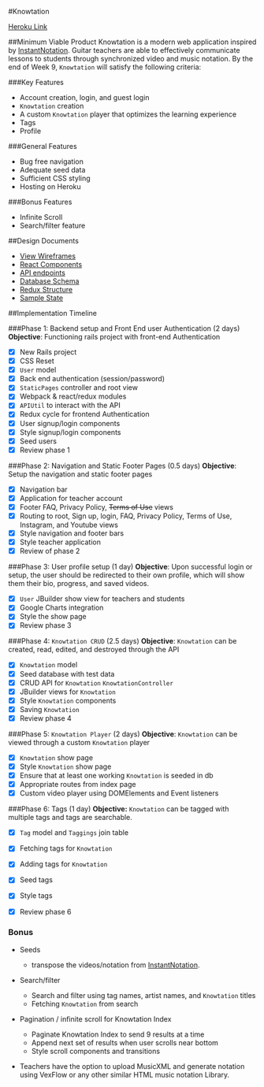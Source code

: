 #Knowtation

[Heroku Link](http://knowtation.herokuapp.com/)

##Minimum Viable Product
Knowtation is a modern web application inspired by [InstantNotation](http://instantnotation.com). Guitar teachers are able to effectively communicate lessons to students through synchronized video and music notation. By the end of Week 9, `Knowtation` will satisfy the following criteria:

###Key Features
  * Account creation, login, and guest login
  * `Knowtation` creation
  * A custom `Knowtation` player that optimizes the learning experience
  * Tags
  * Profile

###General Features
  * Bug free navigation
  * Adequate seed data
  * Sufficient CSS styling
  * Hosting on Heroku

###Bonus Features
  * Infinite Scroll
  * Search/filter feature

##Design Documents
  * [View Wireframes](./wireframes/)
  * [React Components](./component-heirarchy.md)
  * [API endpoints](./api-endpoints.md)
  * [Database Schema](./schema.md)
  * [Redux Structure](./redux-structure.md)
  * [Sample State](./sample-state.md)

##Implementation Timeline

###Phase 1: Backend setup and Front End user Authentication (2 days)
**Objective**: Functioning rails project with front-end Authentication
  - [x] New Rails project
  - [x] CSS Reset
  - [x] `User` model
  - [x] Back end authentication (session/password)
  - [x] `StaticPages` controller and root view
  - [x] Webpack & react/redux modules
  - [x] `APIUtil` to interact with the API
  - [x] Redux cycle for frontend Authentication
  - [x] User signup/login components
  - [x] Style signup/login components
  - [x] Seed users
  - [x] Review phase 1

###Phase 2: Navigation and Static Footer Pages (0.5 days)
**Objective**: Setup the navigation and static footer pages
  - [x] Navigation bar
  - [x] Application for teacher account
  - [x] Footer FAQ, Privacy Policy, ~~Terms of Use~~ views
  - [x] Routing to root, Sign up, login, FAQ, Privacy Policy, Terms of Use, Instagram, and Youtube views
  - [x] Style navigation and footer bars
  - [x] Style teacher application
  - [x] Review of phase 2

###Phase 3: User profile setup (1 day)
**Objective**: Upon successful login or setup, the user should be redirected to their own profile, which will show them their bio, progress, and saved videos.
  - [x] `User` JBuilder show view for teachers and students
  - [x] Google Charts integration
  - [x] Style the show page
  - [x] Review phase 3

###Phase 4: `Knowtation CRUD` (2.5 days)
**Objective**: `Knowtation` can be created, read, edited, and destroyed through the API
  - [x] `Knowtation` model
  - [x] Seed database with test data
  - [x] CRUD API for `Knowtation` `KnowtationController`
  - [x] JBuilder views for `Knowtation`
  - [x] Style `Knowtation` components
  - [x] Saving `Knowtation`
  - [x] Review phase 4

###Phase 5: `Knowtation Player` (2 days)
**Objective**: `Knowtation` can be viewed through a custom `Knowtation` player
  - [x] `Knowtation` show page
  - [x] Style `Knowtation` show page
  - [x] Ensure that at least one working `Knowtation` is seeded in db
  - [x] Appropriate routes from index page
  - [x] Custom video player using DOMElements and Event listeners

###Phase 6: Tags (1 day)
**Objective:** `Knowtation` can be tagged with multiple tags and tags are searchable.
  - [x] `Tag` model and `Taggings` join table
  - [x] Fetching tags for `Knowtation`
  - [x] Adding tags for `Knowtation`
  - [x] Seed tags
  - [x] Style tags
  - [x] Review phase 6


### Bonus
  * Seeds
    * transpose the videos/notation from [InstantNotation](http://instantnotation.com).


  * Search/filter
    * Search and filter using tag names, artist names, and `Knowtation` titles
    * Fetching `Knowtation` from search


  * Pagination / infinite scroll for Knowtation Index
    * Paginate Knowtation Index to send 9 results at a time
    * Append next set of results when user scrolls near bottom
    * Style scroll components and transitions


  * Teachers have the option to upload MusicXML and generate notation using VexFlow or any other similar HTML music notation Library.
